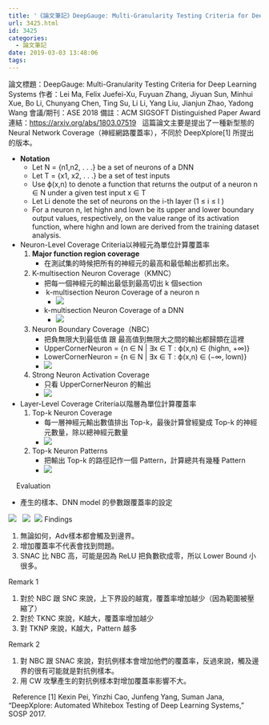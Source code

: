 ```yaml
---
title: '《論文筆記》DeepGauge: Multi-Granularity Testing Criteria for Deep Learning Systems'
url: 3425.html
id: 3425
categories:
  - 論文筆記
date: 2019-03-03 13:48:06
tags:
---
```


論文標題：DeepGauge: Multi-Granularity Testing Criteria for Deep Learning Systems 作者：Lei Ma, Felix Juefei-Xu, Fuyuan Zhang, Jiyuan Sun, Minhui Xue, Bo Li, Chunyang Chen, Ting Su, Li Li, Yang Liu, Jianjun Zhao, Yadong Wang 會議/期刊：ASE 2018 備註：ACM SIGSOFT Distinguished Paper Award 連結：https://arxiv.org/abs/1803.07519   這篇論文主要是提出了一種新型態的 Neural Network Coverage（神經網路覆蓋率），不同於 DeepXplore\[1\] 所提出的版本。

*   **Notation**
    *   Let N = {n1,n2, . . .} be a set of neurons of a DNN
    *   Let T = {x1, x2, . . .} be a set of test inputs
    *   Use ϕ(x,n) to denote a function that returns the output of a neuron n ∈ N under a given test input x ∈ T
    *   Let Li denote the set of neurons on the i-th layer (1 ≤ i ≤ l )
    *   For a neuron n, let highn and lown be its upper and lower boundary output values, respectively, on the value range of its activation function, where highn and lown are derived from the training dataset analysis.
*   Neuron-Level Coverage Criteria以神經元為單位計算覆蓋率
    1.  **Major function region coverage**
        *   在測試集的時候把所有的神經元的最高和最低輸出都抓出來。
    2.  K-multisection Neuron Coverage（KMNC）
        *   把每一個神經元的輸出最低到最高切出 k 個section
        *    k-multisection Neuron Coverage of a neuron n
            *   ![](/images/2019/03/KMNC.jpg)
        *   k-multisection Neuron Coverage of a DNN
            *   ![](/images/2019/03/KMNC-of-DNN.jpg)
    3.  Neuron Boundary Coverage（NBC）
        *   把負無限大到最低值 跟 最高值到無限大之間的輸出都歸類在這裡
        *   UpperCornerNeuron = {n ∈ N | ∃x ∈ T : ϕ(x,n) ∈ (highn, +∞)}
        *   LowerCornerNeuron = {n ∈ N | ∃x ∈ T : ϕ(x,n) ∈ (−∞, lown)}
        *   ![](/images/2019/03/NBC.jpg)
    4.  Strong Neuron Activation Coverage
        *   只看 UpperCornerNeuron 的輸出
        *   ![](/images/2019/03/SNAC.jpg)
*   Layer-Level Coverage Criteria以階層為單位計算覆蓋率
    1.  Top-k Neuron Coverage
        *   每一層神經元輸出數值排出 Top-k，最後計算曾經變成 Top-k 的神經元數量，除以總神經元數量
        *   ![](/images/2019/03/Top-k-NC.jpg)
    2.  Top-k Neuron Patterns
        *   把輸出 Top-k 的路徑記作一個 Pattern，計算總共有幾種 Pattern
        *   ![](/images/2019/03/TKNP.jpg)

    Evaluation  

*   產生的樣本、DNN model 的參數跟覆蓋率的設定

[![](/images/2019/03/2019-03-03_134036.jpg)](/images/2019/03/2019-03-03_134036.jpg)   [![](/images/2019/03/2019-03-03_134136.jpg)](/images/2019/03/2019-03-03_134136.jpg)  [![](/images/2019/03/2019-03-03_134149.jpg)](/images/2019/03/2019-03-03_134149.jpg) Findings

1.  無論如何，Adv樣本都會觸及到邊界。
2.  增加覆蓋率不代表會找到問題。
3.  SNAC 比 NBC 高，可能是因為 ReLU 把負數砍成零，所以 Lower Bound 小很多。

Remark 1

1.  對於 NBC 跟 SNC 來說，上下界設的越寬，覆蓋率增加越少（因為範圍被壓縮了）
2.  對於 TKNC 來說，K越大，覆蓋率增加越少
3.  對 TKNP 來說，K越大，Pattern 越多

Remark 2

1.  對 NBC 跟 SNAC 來說，對抗例樣本會增加他們的覆蓋率，反過來說，觸及邊界的很有可能就是對抗例樣本。
2.  用 CW 攻擊產生的對抗例樣本對增加覆蓋率影響不大。

  Reference \[1\] Kexin Pei, Yinzhi Cao, Junfeng Yang, Suman Jana, “DeepXplore: Automated Whitebox Testing of Deep Learning Systems,” SOSP 2017.